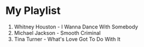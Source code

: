 # My Playlist

1. Whitney Houston - I Wanna Dance With Somebody
2. Michael Jackson - Smooth Criminal
3. Tina Turner - What's Love Got To Do With It
